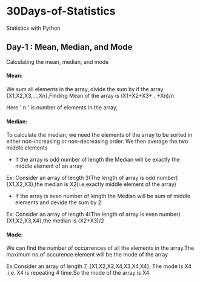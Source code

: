 # 30Days-of-Statistics
Statistics with Python

## Day-1 : Mean, Median, and Mode

Calculating the mean, median, and mode

#### Mean:

We sum all elements in the array, divide the sum by
if the array {X1,X2,X3,...,Xn},Finding Mean of the array is (X1+X2+X3+...+Xn)/n

Here ' n ' is number of elements in the array,
#### Median:

To calculate the median, we need the elements of the array to be sorted in either non-increasing or non-decreasing order.
We then average the two middle elements

* If the array is odd number of length the Median will be exactly the middle element of an array

Ex: Consider an array of length 3(The length of array is odd number){X1,X2,X3},the median is X2(i.e,exactly middle element of the array)

* If the array is even number of length the Median will be sum of middle elements and devide the sum by 2

Ex: Consider an array of length 4(The length of array is even number){X1,X2,X3,X4},the median is (X2+X3)/2

#### Mode:

We can find the number of occurrences of all the elements in the array.The maximum no.of occurence element will be the mode of the array

Ex:Consider an array of length 7, {X1,X2,X2,X4,X3,X4,X4}, The mode is X4 .i,e. X4 is repeating 4 time.So the mode of the array is X4
